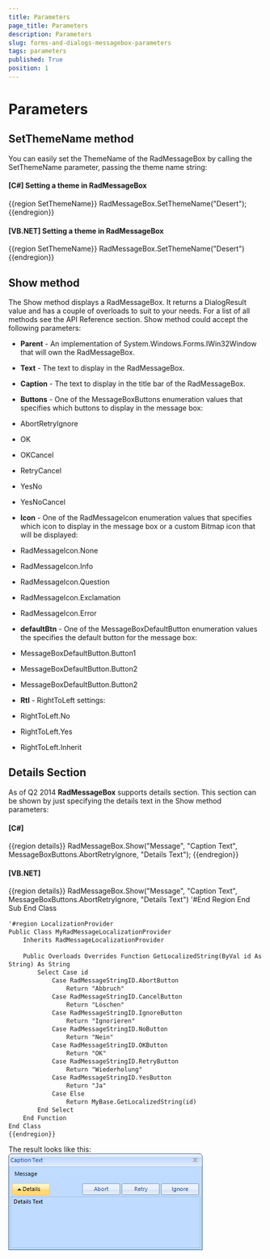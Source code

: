 ```yaml
---
title: Parameters
page_title: Parameters
description: Parameters
slug: forms-and-dialogs-messagebox-parameters
tags: parameters
published: True
position: 1
---
```


# Parameters



## SetThemeName method

You can easily set the ThemeName of the RadMessageBox by calling the SetThemeName parameter,
          passing the theme name string:
        

#### __[C#] Setting a theme in RadMessageBox__

{{region SetThemeName}}
	            RadMessageBox.SetThemeName("Desert");
	{{endregion}}



#### __[VB.NET] Setting a theme in RadMessageBox__

{{region SetThemeName}}
	        RadMessageBox.SetThemeName("Desert")
	{{endregion}}



## Show method

The Show method displays a RadMessageBox. It returns a DialogResult value and has a couple of overloads to suit to your needs.
        For a list of all methods see the API Reference section. Show method could accept the following parameters:

* __Parent__ - An implementation of System.Windows.Forms.IWin32Window that will own the RadMessageBox.
            

* __Text__ - The text to display in the RadMessageBox.
            

* __Caption__ - The text to display in the title bar of the RadMessageBox.
            

* __Buttons__ - One of the MessageBoxButtons enumeration values that specifies which buttons to display in the message box:
            

* AbortRetryIgnore

* OK

* OKCancel

* RetryCancel

* YesNo

* YesNoCancel

* __Icon__ - One of the RadMessageIcon enumeration values that
              specifies which icon to display in the message box or a custom Bitmap icon that will be displayed:
            

* RadMessageIcon.None

* RadMessageIcon.Info

* RadMessageIcon.Question

* RadMessageIcon.Exclamation

* RadMessageIcon.Error

* __defaultBtn__ - One of the MessageBoxDefaultButton enumeration values
              the specifies the default button for the message box:
            

* MessageBoxDefaultButton.Button1

* MessageBoxDefaultButton.Button2

* MessageBoxDefaultButton.Button2

* __Rtl__ - RightToLeft settings:
            

* RightToLeft.No

* RightToLeft.Yes

* RightToLeft.Inherit

## Details Section

As of Q2 2014 __RadMessageBox__ supports details section. This section can be shown by just specifying the details text in the 
          Show method parameters:
        

#### __[C#]__

{{region details}}
	            RadMessageBox.Show("Message", "Caption Text", MessageBoxButtons.AbortRetryIgnore, "Details Text");
	{{endregion}}



#### __[VB.NET]__

{{region details}}
	        RadMessageBox.Show("Message", "Caption Text", MessageBoxButtons.AbortRetryIgnore, "Details Text")
	        '#End Region
	    End Sub
	End Class
	
	'#region LocalizationProvider
	Public Class MyRadMessageLocalizationProvider
	    Inherits RadMessageLocalizationProvider
	
	    Public Overloads Overrides Function GetLocalizedString(ByVal id As String) As String
	        Select Case id
	            Case RadMessageStringID.AbortButton
	                Return "Abbruch"
	            Case RadMessageStringID.CancelButton
	                Return "Löschen"
	            Case RadMessageStringID.IgnoreButton
	                Return "Ignorieren"
	            Case RadMessageStringID.NoButton
	                Return "Nein"
	            Case RadMessageStringID.OKButton
	                Return "OK"
	            Case RadMessageStringID.RetryButton
	                Return "Wiederholung"
	            Case RadMessageStringID.YesButton
	                Return "Ja"
	            Case Else
	                Return MyBase.GetLocalizedString(id)
	        End Select
	    End Function
	End Class
	{{endregion}}



The result looks like this:
        ![forms-and-dialogs-messagebox-parameters 001](images/forms-and-dialogs-messagebox-parameters001.png)
